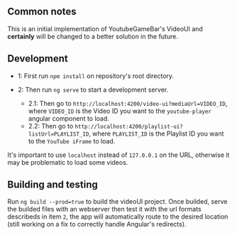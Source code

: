 ## Common notes

This is an initial implementation of YoutubeGameBar's VideoUI and **certainly** will be changed to a better solution in the future.

## Development

* 1: First run `npm install` on repository's root directory.

* 2: Then run `ng serve` to start a development server.
    * 2.1: Then go to `http://localhost:4200/video-ui?mediaUrl=VIDEO_ID`, where `VIDEO_ID` is the Video ID you want to the `youtube-player` angular component to load.
    * 2.2: Then go to `http://localhost:4200/playlist-ui?listUrl=PLAYLIST_ID`, where `PLAYLIST_ID` is the Playlist ID you want to the `YouTube iFrame` to load.

 It's important to use `localhost` instead of `127.0.0.1` on the URL, otherwise it may be problematic to load some videos.

## Building and testing

Run `ng build --prod=true` to build the videoUI project.
Once builded, serve the builded files with an webserver then test it with the url formats describeds in item `2`, the app will automatically route to the desired location (still working on a fix to correctly handle Angular's redirects).
